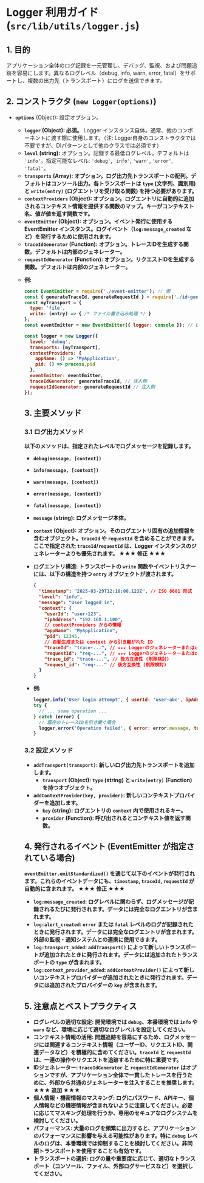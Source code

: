 # Logger 利用ガイド (`src/lib/utils/logger.js`)

## 1. 目的

アプリケーション全体のログ記録を一元管理し、デバッグ、監視、および問題追跡を容易にします。異なるログレベル（debug, info, warn, error, fatal）をサポートし、複数の出力先（トランスポート）にログを送信できます。

## 2. コンストラクタ (`new Logger(options)`)

*   **`options`** (Object): 設定オプション。
    *   **`logger` (Object): 必須。** Logger インスタンス自体。通常、他のコンポーネントに渡す際に使用します。（注: Logger自身のコンストラクタでは不要ですが、DIパターンとして他のクラスでは必須です）
    *   **`level` (string):** オプション。記録する最低ログレベル。デフォルトは `'info'`。指定可能なレベル: `'debug'`, `'info'`, `'warn'`, `'error'`, `'fatal'`。
    *   **`transports` (Array<Object>):** オプション。ログ出力先トランスポートの配列。デフォルトはコンソール出力。各トランスポートは `type` (文字列、識別用) と `write(entry)` (ログエントリを受け取る関数) を持つ必要があります。
    *   **`contextProviders` (Object):** オプション。ログエントリに自動的に追加されるコンテキスト情報を提供する関数のマップ。キーがコンテキスト名、値が値を返す関数です。
    *   **`eventEmitter` (Object):** オプション。イベント発行に使用する EventEmitter インスタンス。ログイベント（`log:message_created` など）を発行するために使用されます。
    *   **`traceIdGenerator` (Function):** オプション。トレースIDを生成する関数。デフォルトは内部のジェネレーター。
    *   **`requestIdGenerator` (Function):** オプション。リクエストIDを生成する関数。デフォルトは内部のジェネレーター。

*   **例:**
    ```javascript
    const EventEmitter = require('./event-emitter'); // 仮
    const { generateTraceId, generateRequestId } = require('./id-generators'); // 仮
    const myTransport = {
      type: 'file',
      write: (entry) => { /* ファイル書き込み処理 */ }
    };
    const eventEmitter = new EventEmitter({ logger: console }); // LoggerはEventEmitterに必要

    const logger = new Logger({
      level: 'debug',
      transports: [myTransport],
      contextProviders: {
        appName: () => 'MyApplication',
        pid: () => process.pid
      },
      eventEmitter: eventEmitter,
      traceIdGenerator: generateTraceId, // 注入例
      requestIdGenerator: generateRequestId // 注入例
    });
    ```

## 3. 主要メソッド

### 3.1 ログ出力メソッド

以下のメソッドは、指定されたレベルでログメッセージを記録します。

*   `debug(message, [context])`
*   `info(message, [context])`
*   `warn(message, [context])`
*   `error(message, [context])`
*   `fatal(message, [context])`

*   **`message` (string):** ログメッセージ本体。
*   **`context` (Object):** オプション。そのログエントリ固有の追加情報を含むオブジェクト。`traceId` や `requestId` を含めることができます。**ここで指定された `traceId`/`requestId` は、Logger インスタンスのジェネレーターよりも優先されます。** ★★★ 修正 ★★★

*   **ログエントリ構造:** トランスポートの `write` 関数やイベントリスナーには、以下の構造を持つ `entry` オブジェクトが渡されます。
    ```json
    {
      "timestamp": "2025-03-29T12:10:00.123Z", // ISO 8601 形式
      "level": "info",
      "message": "User logged in",
      "context": {
        "userId": "user-123",
        "ipAddress": "192.168.1.100",
        // contextProviders からの情報
        "appName": "MyApplication",
        "pid": 12345,
        // 自動生成または context から引き継がれた ID
        "traceId": "trace-...", // ★★★ Loggerのジェネレーターまたはcontext引数から取得 ★★★
        "requestId": "req-...", // ★★★ Loggerのジェネレーターまたはcontext引数から取得 ★★★
        "trace_id": "trace-...", // 後方互換性 (削除検討)
        "request_id": "req-..." // 後方互換性 (削除検討)
      }
    }
    ```

*   **例:**
    ```javascript
    logger.info('User login attempt', { userId: 'user-abc', ipAddress: '10.0.0.5' });
    try {
      // ... some operation ...
    } catch (error) {
      // 既存のトレースIDを引き継ぐ場合
      logger.error('Operation failed', { error: error.message, traceId: currentTraceId });
    }
    ```

### 3.2 設定メソッド

*   **`addTransport(transport)`:** 新しいログ出力先トランスポートを追加します。
    *   `transport` (Object): `type` (string) と `write(entry)` (Function) を持つオブジェクト。
*   **`addContextProvider(key, provider)`:** 新しいコンテキストプロバイダーを追加します。
    *   `key` (string): ログエントリの `context` 内で使用されるキー。
    *   `provider` (Function): 呼び出されるとコンテキスト値を返す関数。

## 4. 発行されるイベント (EventEmitter が指定されている場合)

`eventEmitter.emitStandardized()` を通じて以下のイベントが発行されます。**これらのイベントデータにも、`timestamp`, `traceId`, `requestId` が自動的に含まれます。** ★★★ 修正 ★★★

*   **`log:message_created`:** ログレベルに関わらず、ログメッセージが記録されるたびに発行されます。データには完全なログエントリが含まれます。
*   **`log:alert_created`:** `error` または `fatal` レベルのログが記録されたときに発行されます。データには完全なログエントリが含まれます。外部の監視・通知システムとの連携に使用できます。
*   **`log:transport_added`:** `addTransport()` によって新しいトランスポートが追加されたときに発行されます。データには追加されたトランスポートの `type` が含まれます。
*   **`log:context_provider_added`:** `addContextProvider()` によって新しいコンテキストプロバイダーが追加されたときに発行されます。データには追加されたプロバイダーの `key` が含まれます。

## 5. 注意点とベストプラクティス

*   **ログレベルの適切な設定:** 開発環境では `debug`、本番環境では `info` や `warn` など、環境に応じて適切なログレベルを設定してください。
*   **コンテキスト情報の活用:** 問題追跡を容易にするため、ログメッセージには関連するコンテキスト情報（ユーザーID、リクエストID、関連データなど）を積極的に含めてください。`traceId` と `requestId` は、一連の操作やリクエストを追跡するために特に重要です。
*   **IDジェネレーター:** `traceIdGenerator` と `requestIdGenerator` はオプションですが、アプリケーション全体で一貫したトレースを行うために、外部から共通のジェネレーターを注入することを推奨します。★★★ 追加 ★★★
*   **個人情報・機密情報のマスキング:** ログにパスワード、APIキー、個人情報などの機密情報が含まれないように注意してください。必要に応じてマスキング処理を行うか、専用のセキュアなログシステムを検討してください。
*   **パフォーマンス:** 大量のログを頻繁に出力すると、アプリケーションのパフォーマンスに影響を与える可能性があります。特に `debug` レベルのログは、本番環境では抑制することを検討してください。非同期トランスポートを使用することも有効です。
*   **トランスポートの選択:** ログの量や重要度に応じて、適切なトランスポート（コンソール、ファイル、外部ログサービスなど）を選択してください。